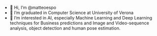 - 👋 Hi, I’m @matteoespo
- 🌱 I’m graduated in Computer Science at University of Verona
- 👀 I’m interested in AI, especially Machine Learning and Deep Learning techniques for Business predictions and Image and Video-sequence analysis, object detection and human pose estimation.

